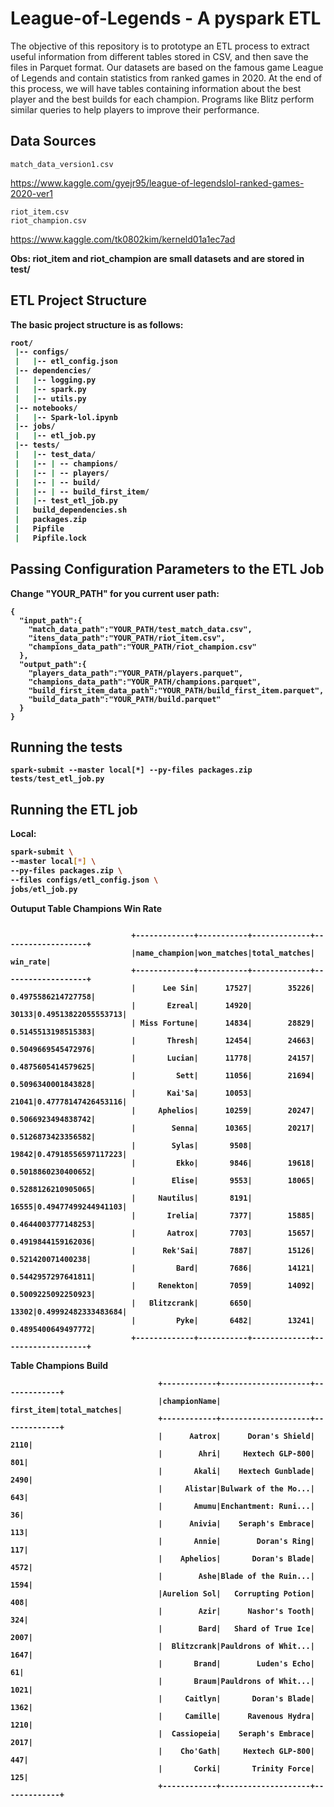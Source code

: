 # League-of-Legends - A pyspark ETL

The objective of this repository is to prototype an ETL process to extract useful information from different tables stored in CSV, and then save the files in Parquet format. Our datasets are based on the famous game League of Legends and contain statistics from ranked games in 2020. At the end of this process, we will have tables containing information about the best player and the best builds for each champion. Programs like Blitz perform similar queries to help players to improve their performance.

## Data Sources
```
match_data_version1.csv
```
https://www.kaggle.com/gyejr95/league-of-legendslol-ranked-games-2020-ver1
```
riot_item.csv
riot_champion.csv
```
https://www.kaggle.com/tk0802kim/kerneld01a1ec7ad

<b>Obs: riot_item and riot_champion are small datasets and are stored in test/<b>


## ETL Project Structure

The basic project structure is as follows:

```bash
root/
 |-- configs/
 |   |-- etl_config.json
 |-- dependencies/
 |   |-- logging.py
 |   |-- spark.py
 |   |-- utils.py
 |-- notebooks/
 |   |-- Spark-lol.ipynb
 |-- jobs/
 |   |-- etl_job.py
 |-- tests/
 |   |-- test_data/
 |   |-- | -- champions/
 |   |-- | -- players/
 |   |-- | -- build/
 |   |-- | -- build_first_item/
 |   |-- test_etl_job.py
 |   build_dependencies.sh
 |   packages.zip
 |   Pipfile
 |   Pipfile.lock
```

## Passing Configuration Parameters to the ETL Job
Change "YOUR_PATH" for you current user path:
```
{
  "input_path":{
    "match_data_path":"YOUR_PATH/test_match_data.csv",
    "itens_data_path":"YOUR_PATH/riot_item.csv",
    "champions_data_path":"YOUR_PATH/riot_champion.csv"
  },
  "output_path":{
    "players_data_path":"YOUR_PATH/players.parquet",
    "champions_data_path":"YOUR_PATH/champions.parquet",
    "build_first_item_data_path":"YOUR_PATH/build_first_item.parquet",
    "build_data_path":"YOUR_PATH/build.parquet"
  }
}
```

## Running the tests
```
spark-submit --master local[*] --py-files packages.zip tests/test_etl_job.py
```

## Running the ETL job

Local:
```bash
spark-submit \
--master local[*] \
--py-files packages.zip \
--files configs/etl_config.json \
jobs/etl_job.py
```

Outuput
Table Champions Win Rate
```

                           +-------------+-----------+-------------+-------------------+
                           |name_champion|won_matches|total_matches|           win_rate|
                           +-------------+-----------+-------------+-------------------+
                           |      Lee Sin|      17527|        35226| 0.4975586214727758|
                           |       Ezreal|      14920|        30133|0.49513822055553713|
                           | Miss Fortune|      14834|        28829| 0.5145513198515383|
                           |       Thresh|      12454|        24663| 0.5049669545472976|
                           |       Lucian|      11778|        24157| 0.4875605414579625|
                           |         Sett|      11056|        21694| 0.5096340001843828|
                           |       Kai'Sa|      10053|        21041|0.47778147426453116|
                           |     Aphelios|      10259|        20247| 0.5066923494838742|
                           |        Senna|      10365|        20217| 0.5126873423356582|
                           |        Sylas|       9508|        19842|0.47918556597117223|
                           |         Ekko|       9846|        19618| 0.5018860230400652|
                           |        Elise|       9553|        18065| 0.5288126210905065|
                           |     Nautilus|       8191|        16555|0.49477499244941103|
                           |       Irelia|       7377|        15885| 0.4644003777148253|
                           |       Aatrox|       7703|        15657| 0.4919844159162036|
                           |      Rek'Sai|       7887|        15126|  0.521420071400238|
                           |         Bard|       7686|        14121| 0.5442957297641811|
                           |     Renekton|       7059|        14092| 0.5009225092250923|
                           |   Blitzcrank|       6650|        13302|0.49992482333483684|
                           |         Pyke|       6482|        13241| 0.4895400649497772|
                           +-------------+-----------+-------------+-------------------+
```

Table Champions Build
```
                                 +------------+--------------------+-------------+
                                 |championName|          first_item|total_matches|
                                 +------------+--------------------+-------------+
                                 |      Aatrox|      Doran's Shield|         2110|
                                 |        Ahri|     Hextech GLP-800|          801|
                                 |       Akali|    Hextech Gunblade|         2490|
                                 |     Alistar|Bulwark of the Mo...|          643|
                                 |       Amumu|Enchantment: Runi...|           36|
                                 |      Anivia|    Seraph's Embrace|          113|
                                 |       Annie|        Doran's Ring|          117|
                                 |    Aphelios|       Doran's Blade|         4572|
                                 |        Ashe|Blade of the Ruin...|         1594|
                                 |Aurelion Sol|   Corrupting Potion|          408|
                                 |        Azir|      Nashor's Tooth|          324|
                                 |        Bard|   Shard of True Ice|         2007|
                                 |  Blitzcrank|Pauldrons of Whit...|         1647|
                                 |       Brand|        Luden's Echo|           61|
                                 |       Braum|Pauldrons of Whit...|         1021|
                                 |     Caitlyn|       Doran's Blade|         1362|
                                 |     Camille|      Ravenous Hydra|         1210|
                                 |  Cassiopeia|    Seraph's Embrace|         2017|
                                 |    Cho'Gath|     Hextech GLP-800|          447|
                                 |       Corki|       Trinity Force|          125|
                                 +------------+--------------------+-------------+
```


